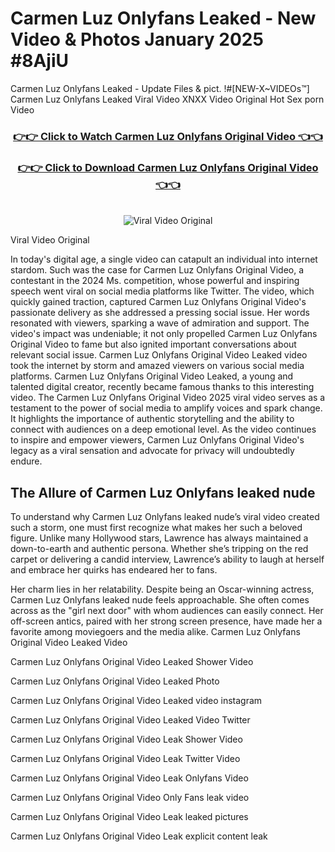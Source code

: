 # Carmen Luz Onlyfans Leaked - New Video & Photos January 2025 #8AjiU

Carmen Luz Onlyfans Leaked - Update Files & pict. !#[NEW-X~VIDEOs™] Carmen Luz Onlyfans Leaked Viral Video XNXX Video Original Hot Sex porn Video
<br>
<div align="center">
<h3><a href="https://links2leaks.com?utm_source=carmenluz&utm_medium=gitlong" rel="nofollow">👉👉 Click to Watch Carmen Luz Onlyfans Original Video 👈👈</a></h3>
<h3><a href="https://links2leaks.com?utm_source=carmenluz&utm_medium=gitlong" rel="nofollow">👉👉 Click to Download Carmen Luz Onlyfans Original Video 👈👈</a></h3>
<br>
<a href="https://links2leaks.com?utm_source=carmenluz&utm_medium=gitlong" rel="nofollow"><img src="https://i.ibb.co/Gkj2r4b/banner.png" alt="Viral Video Original" style="max-width: 100%; display: inline-block;" data-target="animated-image.originalImage"></a>
</div>

Viral Video Original

In today's digital age, a single video can catapult an individual into internet stardom. Such was the case for Carmen Luz Onlyfans Original Video, a contestant in the 2024 Ms. competition, whose powerful and inspiring speech went viral on social media platforms like Twitter.
The video, which quickly gained traction, captured Carmen Luz Onlyfans Original Video's passionate delivery as she addressed a pressing social issue. Her words resonated with viewers, sparking a wave of admiration and support. The video's impact was undeniable; it not only propelled Carmen Luz Onlyfans Original Video to fame but also ignited important conversations about relevant social issue.
Carmen Luz Onlyfans Original Video Leaked video took the internet by storm and amazed viewers on various social media platforms. Carmen Luz Onlyfans Original Video Leaked, a young and talented digital creator, recently became famous thanks to this interesting video.
The Carmen Luz Onlyfans Original Video 2025 viral video serves as a testament to the power of social media to amplify voices and spark change. It highlights the importance of authentic storytelling and the ability to connect with audiences on a deep emotional level. As the video continues to inspire and empower viewers, Carmen Luz Onlyfans Original Video's legacy as a viral sensation and advocate for privacy will undoubtedly endure.

<h2>The Allure of Carmen Luz Onlyfans leaked nude</h2>


To understand why Carmen Luz Onlyfans leaked nude’s viral video created such a storm, one must first recognize what makes her such a beloved figure. Unlike many Hollywood stars, Lawrence has always maintained a down-to-earth and authentic persona. Whether she’s tripping on the red carpet or delivering a candid interview, Lawrence’s ability to laugh at herself and embrace her quirks has endeared her to fans.

Her charm lies in her relatability. Despite being an Oscar-winning actress, Carmen Luz Onlyfans leaked nude feels approachable. She often comes across as the "girl next door" with whom audiences can easily connect. Her off-screen antics, paired with her strong screen presence, have made her a favorite among moviegoers and the media alike.
Carmen Luz Onlyfans Original Video Leaked Video

Carmen Luz Onlyfans Original Video Leaked Shower Video

Carmen Luz Onlyfans Original Video Leaked Photo

Carmen Luz Onlyfans Original Video Leaked video instagram

Carmen Luz Onlyfans Original Video Leaked Video Twitter

Carmen Luz Onlyfans Original Video Leak Shower Video

Carmen Luz Onlyfans Original Video Leak Twitter Video

Carmen Luz Onlyfans Original Video Leak Onlyfans Video

Carmen Luz Onlyfans Original Video Only Fans leak video

Carmen Luz Onlyfans Original Video Leak leaked pictures

Carmen Luz Onlyfans Original Video Leak explicit content leak